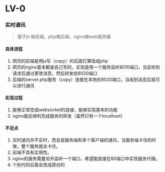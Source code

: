 # LV-0

### 实时通讯

> 基于js 做前端，php做后端，nginx做web服务器

#### 具体流程

1. 网页的前端是用js写（copy）的后面打算改成php
2. 网页的nginx基本都是自己写的，实现是用一个服务监听8010端口，当监听到请求后通过更改消息，然后转发给8020端口
3. 后端的server.php服务（copy）连接在本地的8020端口，当收到消息后就可以进行通讯

#### 实现过程

1. 能够正常完成websocket的连接，能够实现基本的功能
2. nginx能后顺利完成服务的转发（虽然只有一个localhost）

#### 不足点

1. 实时通讯并不实时，而且是服务端和多个客户端的通讯，当服务端卡住的时候，整个服务就会卡住。
2. 前端不具有实用性。
3. nginx的服务需要另外监听一个端口，希望能直接在80端口中实现服务代理。
4. 个别代码后面会改成原创的

